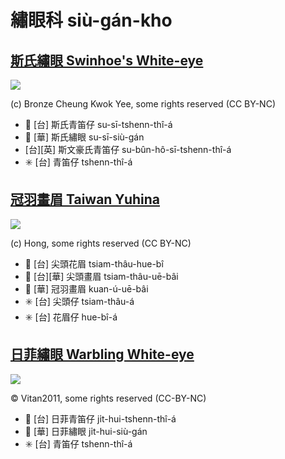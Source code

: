 # 繡眼科 siù-gán-kho

## [斯氏繡眼 Swinhoe's White-eye](https://ebird.org/species/swiwhe1)

![](https://inaturalist-open-data.s3.amazonaws.com/photos/20010236/medium.jpg)

(c) Bronze Cheung Kwok Yee, some rights reserved (CC BY-NC)

- 🎯 [台] 斯氏青笛仔 su-sī-tshenn-thî-á
- 🎯 [華] 斯氏繡眼 su-sī-siù-gán
- [台][英] 斯文豪氏青笛仔 su-bûn-hô-sī-tshenn-thî-á
- ✳️ [台] 青笛仔 tshenn-thî-á

## [冠羽畫眉 Taiwan Yuhina](https://ebird.org/species/taiyuh1)

![](https://inaturalist-open-data.s3.amazonaws.com/photos/20671024/medium.jpg)

(c) Hong, some rights reserved (CC BY-NC)

- 🎯 [台] 尖頭花眉 tsiam-thâu-hue-bî
- 🎯 [台][華] 尖頭畫眉 tsiam-thâu-uē-bâi
- 🎯 [華] 冠羽畫眉 kuan-ú-uē-bâi
- ✳️ [台] 尖頭仔 tsiam-thâu-á
- ✳️ [台] 花眉仔 hue-bî-á

## [日菲繡眼 Warbling White-eye](https://ebird.org/species/warwhe1)

![](https://inaturalist-open-data.s3.amazonaws.com/photos/362820086/large.jpeg)

© Vitan2011, some rights reserved (CC-BY-NC)

- 🎯 [台] 日菲青笛仔 ji̍t-hui-tshenn-thî-á
- 🎯 [華] 日菲繡眼 ji̍t-hui-siù-gán
- ✳️ [台] 青笛仔 tshenn-thî-á
